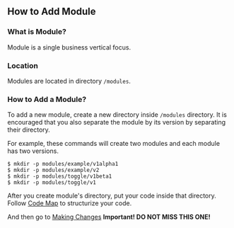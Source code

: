 ## How to Add Module

### What is Module?

Module is a single business vertical focus.

### Location

Modules are located in directory `/modules`.

### How to Add a Module?

To add a new module, create a new directory inside `/modules` directory. It is encouraged that you also separate the module by its version by separating their directory.

For example, these commands will create two modules and each module has two versions.

```
$ mkdir -p modules/example/v1alpha1
$ mkdir -p modules/example/v2
$ mkdir -p modules/toggle/v1beta1
$ mkdir -p modules/toggle/v1
```

After you create module's directory, put your code inside that directory.
Follow [Code Map](CODE_MAP.md) to structurize your code.

And then go to [Making Changes](MAKING_CHANGES.md) **Important! DO NOT MISS THIS ONE!**